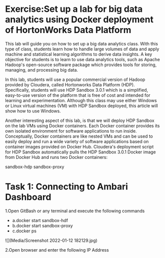 # Exercise:Set up a lab for big data analytics using Docker deployment of HortonWorks Data Platform
This lab will guide you on how to set up a big data analytics class. With this type of class, students learn how to handle large volumes of data and apply machine and statistical learning algorithms to derive data insights. A key objective for students is to learn to use data analytics tools, such as Apache Hadoop's open-source software package which provides tools for storing, managing, and processing big data.

In this lab, students will use a popular commercial version of Hadoop provided by Cloudera, called Hortonworks Data Platform (HDP). Specifically, students will use HDP Sandbox 3.0.1 which is a simplified, easy-to-use version of the platform that is free of cost and intended for learning and experimentation. Although this class may use either Windows or Linux virtual machines (VM) with HDP Sandbox deployed, this article will show how to use Windows.

Another interesting aspect of this lab, is that we will deploy HDP Sandbox on the lab VMs using Docker containers. Each Docker container provides its own isolated environment for software applications to run inside. Conceptually, Docker containers are like nested VMs and can be used to easily deploy and run a wide variety of software applications based on container images provided on Docker Hub. Cloudera's deployment script for HDP Sandbox automatically pulls the HDP Sandbox 3.0.1 Docker image from Docker Hub and runs two Docker containers:

sandbox-hdp
sandbox-proxy

# Task 1: Connecting to Ambari Dashboard

1.Open GitBash or any terminal and execute the following commands
   
   - a.docker start sandbox-hdf
   - b.docker start sandbox-proxy
   - c.docker ps
   
 ![](Media/Screenshot 2022-01-12 182129.jpg)
   
 2.Open browser and enter the following IP Address 
